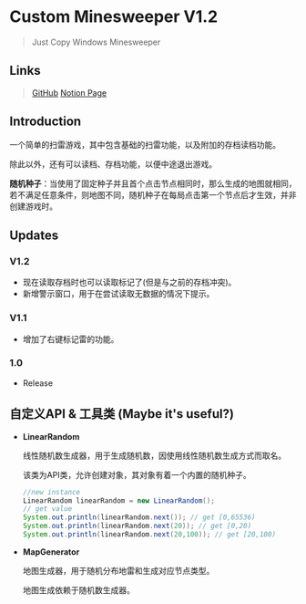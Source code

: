 # Custom Minesweeper V1.2

> Just Copy Windows Minesweeper

## Links

> [GitHub](https://github.com/Kendieer/CustomMinesweeper)
> [Notion Page](https://boatneck-golf-2b4.notion.site/Minesweeper-6d0e47bc68254cc3900ba74a51b0aecf?pvs=4)

## Introduction

一个简单的扫雷游戏，其中包含基础的扫雷功能，以及附加的存档读档功能。


除此以外，还有可以读档、存档功能，以便中途退出游戏。

**随机种子**：当使用了固定种子并且首个点击节点相同时，那么生成的地图就相同，若不满足任意条件，则地图不同，随机种子在每局点击第一个节点后才生效，并非创建游戏时。

## Updates

### V1.2

+ 现在读取存档时也可以读取标记了(但是与之前的存档冲突)。
+ 新增警示窗口，用于在尝试读取无数据的情况下提示。

### V1.1

+ 增加了右键标记雷的功能。

### 1.0

+ Release

## 自定义API & 工具类 (Maybe it's useful?)

- **LinearRandom**

  线性随机数生成器，用于生成随机数，因使用线性随机数生成方式而取名。

  该类为API类，允许创建对象，其对象有着一个内置的随机种子。

  ```java
  //new instance
  LinearRandom linearRandom = new LinearRandom();
  // get value
  System.out.println(linearRandom.next()); // get [0,65536)
  System.out.println(linearRandom.next(20)); // get [0,20)
  System.out.println(linearRandom.next(20,100)); // get [20,100)
  ```


- **MapGenerator**

  地图生成器，用于随机分布地雷和生成对应节点类型。

  地图生成依赖于随机数生成器。
